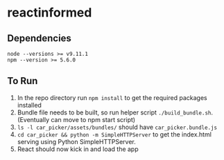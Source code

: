 # reactinformed

## Dependencies
```
node --versions >= v9.11.1
npm --version >= 5.6.0
```

## To Run
1. In the repo directory run `npm install` to get the required packages installed
2. Bundle file needs to be built, so run helper script `./build_bundle.sh`. (Eventually can move to npm start script)
3. `ls -l car_picker/assets/bundles/` should have `car_picker.bundle.js`
2. `cd car_picker && python -m SimpleHTTPServer` to get the index.html serving using Python SimpleHTTPServer.
3. React should now kick in and load the app
